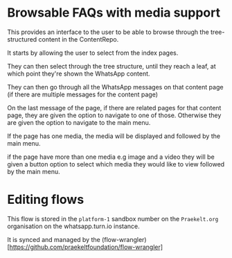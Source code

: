 # Browsable FAQs with media support
This provides an interface to the user to be able to browse through the tree-structured content in the ContentRepo.

It starts by allowing the user to select from the index pages.

They can then select through the tree structure, until they reach a leaf, at which point they're shown the WhatsApp content.

They can then go through all the WhatsApp messages on that content page (if there are multiple messages for the content page)

On the last message of the page, if there are related pages for that content page, they are given the option to navigate to one of those. Otherwise they are given the option to navigate to the main menu.

If the page has one media, the media will be displayed and followed by the main menu. 

if the page have more than one media e.g image and a video they will be given a button option to select which media they would like to view followed by the main menu.

# Editing flows
This flow is stored in the `platform-1` sandbox number on the `Praekelt.org` organisation on the whatsapp.turn.io instance.

It is synced and managed by the (flow-wrangler)[https://github.com/praekeltfoundation/flow-wrangler]